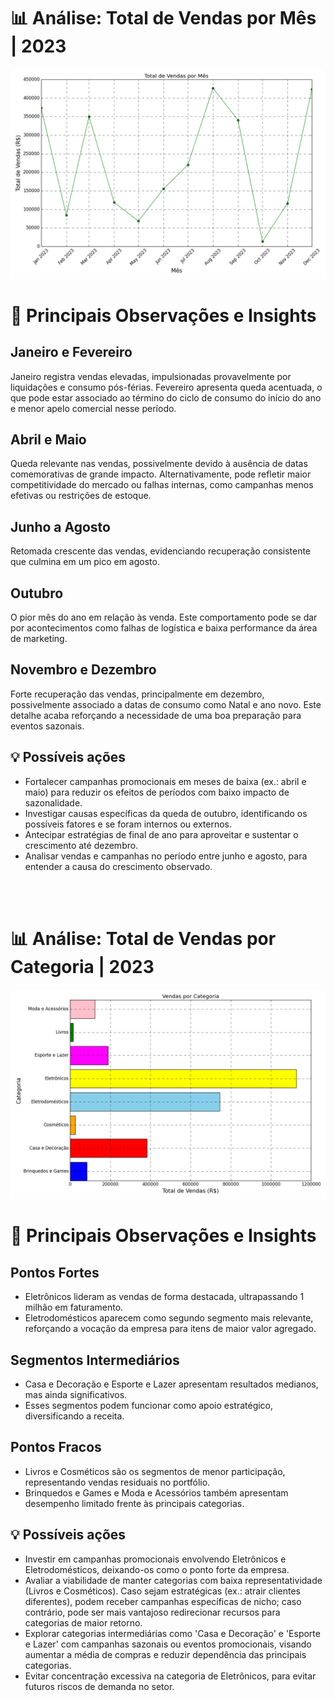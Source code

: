 # 📊 Análise: Total de Vendas por Mês | 2023

![Total de Vendas por Mês](/img/vendas_mes.png)

# 🔎 Principais Observações e Insights

## Janeiro e Fevereiro
Janeiro registra vendas elevadas, impulsionadas provavelmente por liquidações e consumo pós-férias.
Fevereiro apresenta queda acentuada, o que pode estar associado ao término do ciclo de consumo do início do ano e menor apelo comercial nesse período.

## Abril e Maio
Queda relevante nas vendas, possivelmente devido à ausência de datas comemorativas de grande impacto.
Alternativamente, pode refletir maior competitividade do mercado ou falhas internas, como campanhas menos efetivas ou restrições de estoque.

## Junho a Agosto
Retomada crescente das vendas, evidenciando recuperação consistente que culmina em um pico em agosto.

## Outubro
O pior mês do ano em relação às venda.
Este comportamento pode se dar por acontecimentos como falhas de logística e baixa performance da área de marketing.

## Novembro e Dezembro
Forte recuperação das vendas, principalmente em dezembro, possivelmente associado a datas de consumo como Natal e ano novo.
Este detalhe acaba reforçando a necessidade de uma boa preparação para eventos sazonais.

## 💡 Possíveis ações
* Fortalecer campanhas promocionais em meses de baixa (ex.: abril e maio) para reduzir os efeitos de períodos com baixo impacto de sazonalidade.
* Investigar causas específicas da queda de outubro, identificando os possíveis fatores e se foram internos ou externos.
* Antecipar estratégias de final de ano para aproveitar e sustentar o crescimento até dezembro.
* Analisar vendas e campanhas no período entre junho e agosto, para entender a causa do crescimento observado.

<br>
<!-- ----------------------------------------------------------------------------------------------------------------------------------- -->
<br>


# 📊 Análise: Total de Vendas por Categoria | 2023

![Total de Vendas por Categoria](/img/vendas_categoria.png)

# 🔎 Principais Observações e Insights
## Pontos Fortes
* Eletrônicos lideram as vendas de forma destacada, ultrapassando 1 milhão em faturamento.
* Eletrodomésticos aparecem como segundo segmento mais relevante, reforçando a vocação da empresa para itens de maior valor agregado.

## Segmentos Intermediários
* Casa e Decoração e Esporte e Lazer apresentam resultados medianos, mas ainda significativos.
* Esses segmentos podem funcionar como apoio estratégico, diversificando a receita.

## Pontos Fracos
* Livros e Cosméticos são os segmentos de menor participação, representando vendas residuais no portfólio.
* Brinquedos e Games e Moda e Acessórios também apresentam desempenho limitado frente às principais categorias.

## 💡 Possíveis ações
* Investir em campanhas promocionais envolvendo Eletrônicos e Eletrodomésticos, deixando-os como o ponto forte da empresa.
* Avaliar a viabilidade de manter categorias com baixa representatividade (Livros e Cosméticos). Caso sejam estratégicas (ex.: atrair clientes diferentes), podem receber campanhas específicas de nicho; caso contrário, pode ser mais vantajoso redirecionar recursos para categorias de maior retorno.
* Explorar categorias intermediárias como 'Casa e Decoração' e 'Esporte e Lazer' com campanhas sazonais ou eventos promocionais, visando aumentar a média de compras e reduzir dependência das principais categorias.
* Evitar concentração excessiva na categoria de Eletrônicos, para evitar futuros riscos de demanda no setor.
